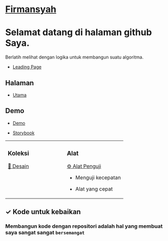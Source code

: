 <!---
Firmansyahbio/Firmansyahbio is a ✨ special ✨ repository because its `README.md` (this file) appears on your GitHub profile.
You can click the Preview link to take a look at your changes.
--->
# [Firmansyah](https://withkoji.com/@firmansyahbio)


# Selamat datang di halaman github Saya.

Berlatih melihat dengan logika untuk membangun suatu algoritma.

- [Leading Page](https://firmansyahbio.github.io)

## Halaman

- [Utama](https://firmansyahbio.github.io/design)

## Demo

- [Demo](https://azouaoui-med.github.io/react-pro-sidebar/iframe.html?id=playground--playground&args=&viewMode=story)

- [Storybook](https://azouaoui-med.github.io/react-pro-sidebar/?path=/docs/sidebar--basic)

<table><tr><td valign="top" width="50%">

### Koleksi

[🧱 Desain ](https://firmansyahbio.github.io/web-design)

</td><td valign="top" width="50%">

### Alat


[⚙️ Alat Penguji](https://firmansyahbio.github.io/web-speed)

* Menguji kecepatan

* Alat yang cepat

</td></tr></table>


## ✓ Kode untuk kebaikan

### Membangun kode dengan repositori adalah hal yang membuat saya sangat sangat `bersemangat`
